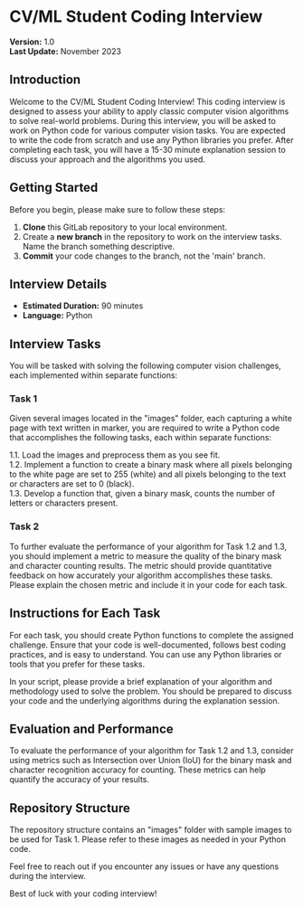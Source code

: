 # CV/ML Student Coding Interview
**Version:** 1.0  
**Last Update:** November 2023

## Introduction
Welcome to the CV/ML Student Coding Interview! This coding interview is designed to assess your ability to apply classic computer vision algorithms to solve real-world problems. During this interview, you will be asked to work on Python code for various computer vision tasks. You are expected to write the code from scratch and use any Python libraries you prefer. After completing each task, you will have a 15-30 minute explanation session to discuss your approach and the algorithms you used.

## Getting Started
Before you begin, please make sure to follow these steps:

1. **Clone** this GitLab repository to your local environment.
2. Create a **new branch** in the repository to work on the interview tasks. Name the branch something descriptive.
3. **Commit** your code changes to the branch, not the 'main' branch.

## Interview Details
- **Estimated Duration:** 90 minutes
- **Language:** Python

## Interview Tasks
You will be tasked with solving the following computer vision challenges, each implemented within separate functions:

### Task 1
Given several images located in the "images" folder, each capturing a white page with text written in marker, you are required to write a Python code that accomplishes the following tasks, each within separate functions:

1.1. Load the images and preprocess them as you see fit.  
1.2. Implement a function to create a binary mask where all pixels belonging to the white page are set to 255 (white) and all pixels belonging to the text or characters are set to 0 (black).  
1.3. Develop a function that, given a binary mask, counts the number of letters or characters present.

### Task 2
To further evaluate the performance of your algorithm for Task 1.2 and 1.3, you should implement a metric to measure the quality of the binary mask and character counting results. The metric should provide quantitative feedback on how accurately your algorithm accomplishes these tasks. Please explain the chosen metric and include it in your code for each task.

## Instructions for Each Task
For each task, you should create Python functions to complete the assigned challenge. Ensure that your code is well-documented, follows best coding practices, and is easy to understand. You can use any Python libraries or tools that you prefer for these tasks.

In your script, please provide a brief explanation of your algorithm and methodology used to solve the problem. You should be prepared to discuss your code and the underlying algorithms during the explanation session.

## Evaluation and Performance
To evaluate the performance of your algorithm for Task 1.2 and 1.3, consider using metrics such as Intersection over Union (IoU) for the binary mask and character recognition accuracy for counting. These metrics can help quantify the accuracy of your results.

## Repository Structure
The repository structure contains an "images" folder with sample images to be used for Task 1. Please refer to these images as needed in your Python code.

Feel free to reach out if you encounter any issues or have any questions during the interview.

Best of luck with your coding interview!
